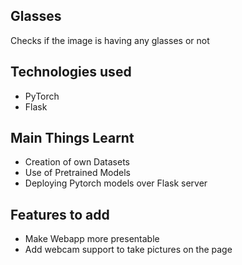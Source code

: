 Glasses
---
Checks if the image is having any glasses or not

Technologies used
---
* PyTorch
* Flask

Main Things Learnt
---
* Creation of own Datasets
* Use of Pretrained Models
* Deploying Pytorch models over Flask server

Features to add
---
* Make Webapp more presentable
* Add webcam support to take pictures on the page


